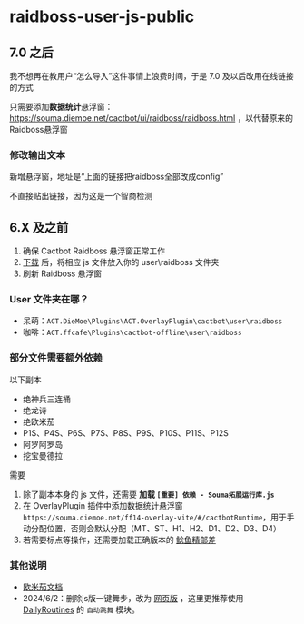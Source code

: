 # raidboss-user-js-public

## 7.0 之后

我不想再在教用户“怎么导入”这件事情上浪费时间，于是 7.0 及以后改用在线链接的方式

只需要添加**数据统计**悬浮窗：<https://souma.diemoe.net/cactbot/ui/raidboss/raidboss.html> ，以代替原来的Raidboss悬浮窗

### 修改输出文本

新增悬浮窗，地址是“上面的链接把raidboss全部改成config”

不直接贴出链接，因为这是一个智商检测

## 6.X 及之前

1. 确保 Cactbot Raidboss 悬浮窗正常工作
1. [下载](https://github.com/Souma-Sumire/raidboss-user-js-public/archive/refs/heads/main.zip) 后，将相应 js 文件放入你的 user\raidboss 文件夹
1. 刷新 Raidboss 悬浮窗

### User 文件夹在哪？

- 呆萌：`ACT.DieMoe\Plugins\ACT.OverlayPlugin\cactbot\user\raidboss`
- 咖啡：`ACT.ffcafe\Plugins\cactbot-offline\user\raidboss`

### 部分文件需要额外依赖

以下副本

- 绝神兵三连桶
- 绝龙诗
- 绝欧米茄
- P1S、P4S、P6S、P7S、P8S、P9S、P10S、P11S、P12S
- 阿罗阿罗岛
- 挖宝曼德拉

需要

1. 除了副本本身的 js 文件，还需要 **加载 `[重要] 依赖 - Souma拓展运行库.js`**
1. 在 OverlayPlugin 插件中添加数据统计悬浮窗 `https://souma.diemoe.net/ff14-overlay-vite/#/cactbotRuntime`，用于手动分配位置，否则会默认分配（MT、ST、H1、H2、D1、D2、D3、D4）
1. 若需要标点等操作，还需要加载正确版本的 [鲶鱼精邮差](https://github.com/Natsukage/PostNamazu/releases)

### 其他说明

- [欧米茄文档](https://docs.qq.com/doc/DTXZHb1lXcUZ4eXBh)
- 2024/6/2：删除js版一键舞步，改为 [网页版](https://souma.diemoe.net/ff14-overlay-vue/#/okDncDance) ，这里更推荐使用 [DailyRoutines](https://github.com/AtmoOmen/DalamudPlugins) 的 `自动跳舞` 模块。

